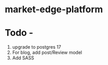 # market-edge-platform


# Todo -
1.  upgrade to postgres 17
2. For blog, add post/Review model
3. Add SASS